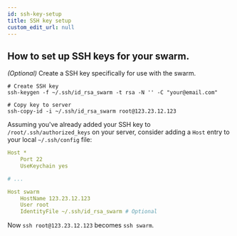 ```yaml
---
id: ssh-key-setup
title: SSH key setup
custom_edit_url: null
---
```


## How to set up SSH keys for your swarm.

*(Optional)* Create a SSH key specifically for use with the swarm.
```shell
# Create SSH key
ssh-keygen -f ~/.ssh/id_rsa_swarm -t rsa -N '' -C "your@email.com"

# Copy key to server
ssh-copy-id -i ~/.ssh/id_rsa_swarm root@123.23.12.123
```

Assuming you've already added your SSH key to `/root/.ssh/authorized_keys` on your server, consider adding a `Host` entry to your local `~/.ssh/config` file:
```yaml
Host *
	Port 22
    UseKeychain yes

# ...

Host swarm
    HostName 123.23.12.123
    User root
    IdentityFile ~/.ssh/id_rsa_swarm # Optional
```
Now `ssh root@123.23.12.123` becomes `ssh swarm`.  
